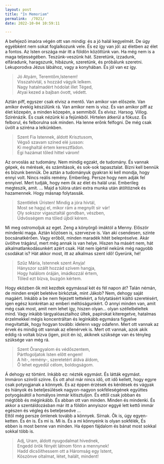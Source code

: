 ```yaml
---
layout: post
title: "In Memoriam"
permalink:  /7021/ 
date: 2022-10-04 10:59:11

---
```


A befejező imaóra végén ott van mindig: és a jó halál kegyelmét. De úgy egyébként nem sokat foglalkozunk vele. És ez így van jól: az életben az élet a fontos. Az Isten országa már itt a földön közöttünk van. Ha még nem is a maga teljességében. Teszünk-veszünk hát. Szeretünk, izzadunk, elfáradunk, haragszunk, hibázunk, szeretünk, és próbálunk szeretni. Lekuporodva Jézus lábához, vagy a konyhában. És jól van ez így.

> Jó Atyám, Teremtőm,Istenem!  
> Visszahívtál, s hozzád vágyik lelkem.  
> Nagy hatalmadért hódolat illet Téged,  
> Atyai kezed a bajban óvott, védett.

Aztán piff, egyszer csak elvisz a mentő. Van amikor van előszele. Van amikor évekig készülünk rá. Van amikor nem is visz. És van amikor piff az élet közepén, a minden közepén, a semmiből. És elvisz. Harsog. Villog. Szirénázik. És csak nézünk ki a fejünkből. Hirtelen átkerül a fókusz. És felborul, és felborulna sok minden. Ha lenne erőnk felfogni. De még csak üvölt a sziréna a lelkünkben.

> Szent Fia Istennek, áldott Krisztusom,  
> Végső szavam színed elé jusson:  
> Ki meghaltál értem keresztfádon.  
> Égi hazámat tőled hittel várom!

Az orvoslás az tudomány. Nem mindig egzakt, de tudomány. És vannak gépek, és mérések, és számítások, és sok-sok tapasztalat. Bízni kell bennük és bízunk bennük. De aztán a tudományuk gyakran ki kell mondja, hogy ennyi volt. Nincs reális remény. Emberileg. Persze hogy nem adják fel ennyivel.  Mert tudják, hogy nem ők az élet és halál urai. Emberileg megteszik, amit. … Majd a túlóra utáni extra munka után átöltöznek és hazamennek. Hogy másnap folytassák.

> Szentlélek Úristen! Mindig a jóra hívtál,  
> Most se hagyj el, mikor rám a megnyílt sír vár!  
> Oly sokszor vigasztaltál gondban, vészben,  
> Üdvösségem ma tőled újból kérem.

Mi meg ostromoljuk az eget. Zeng a könyörgő imáktól a Menny. Először mindenki maga. Aztán közösen is, szervezve is. Van aki csendesen, szinte bocsánatkérően. Vagy erőből, minden maradék hitét belepréselve. Akár üvöltve trágárul, mert még annak is van helye. Hiszen ha másért nem, hát alkalmatlankodásunkért azért csak. Hát nem ígértél nekünk még nagyobb csodákat is? Hát akkor most, itt az alkalmas szent idő! Gyerünk, hé!

> Szűz Mária, Istennek szent Anyja!  
> Hányszor szállt hozzád szívem hangja,  
> Hogy halálom óráján, imádkozzál értem,  
> Tőled ezt bízva, buzgón kértem.

Hogy eközben ők mit kezdtek egymással két és fél napon át? Talán némán, de minden erejét beletéve birkóztak, mint Jákob? Nem, dehogy saját magáért. Inkább a be nem fejezett tettekért, a folytatásért kiáltó szeretésért, igen egész konkrétan az emberi méltóságunkért. Ó annyi minden van, amit még csak most, amit nem lehet így, hiszen olyan… olyan széllelbéleltek mind. Vagy inkább tárgyalóasztalhoz ültek, papírokat kiteregetve, hatalmas érzelmekkel mégis koncentráltan és leginkább egymásra figyelve megvitatták, hogy hogyan tovább: idelenn vagy odafenn. Mert ott vannak az érvek és mindig ott vannak az ellenérvek is. Mert ott vannak, azok akik eddig rá voltak bízva (igen, picit én is), akiknek szüksége van és tényleg szüksége van még rá. 

> Szent Őrangyalom és védőszentem,  
> Pártfogoljatok Isten előtt engem!  
> A hit-, remény-, szeretetért áldva áldom,  
> Ő lehet egyedül célom, boldogságom.

Á dehogy ez történt. Inkább ez: nézték egymást. És látták egymást. Immáron színről színre. És ott ahol már nincs idő, ott idő kellett, hogy egyre csak potyogjanak a könnyek. És az éppen érzések és kérdések és vágyak és hiányok és beteljesülések nagyon-nagyon sokféleségének együttes potyogásától a homályos immár kitisztuljon. És ettől csak jobban és mégtöbb és méginkább. És abban ott van minden. Minden és mindenki. És akkor a szentáldozásban már itt a földön annyiszor eggyé lett kettő immár egészen és végleg és beteljesedve …  
Ettől még persze ömlenek tovább a könnyek. Sírnak. Ők is, úgy egyen-ketten. És én is. És mi is. Mi is. És a mi könnyeink is olyan sokfélék, És ebben is most benne van minden. Ha éppen fájdalom és bánat most sokkal sokkal  több is.

> Adj, Uram, áldott nyugodalmat hívednek,  
> Engedd örök fényét látnom fönn a mennynek!  
> Hadd dicsőíthessem ott a Háromság egy Istent,  
> Köszönve oltalmat, létet, halált, mindent!
